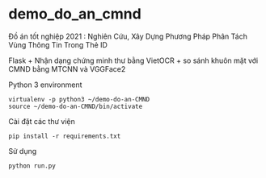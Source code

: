 # demo_do_an_cmnd
Đồ án tốt nghiệp 2021 : Nghiên Cứu, Xây Dựng Phương Pháp Phân Tách Vùng Thông Tin Trong Thẻ ID

Flask + Nhận dạng chứng minh thư bằng VietOCR + so sánh khuôn mặt với CMND bằng MTCNN và VGGFace2

Python 3 environment
```
virtualenv -p python3 ~/demo-do-an-CMND
source ~/demo-do-an-CMND/bin/activate
```
Cài đặt các thư viện
```
pip install -r requirements.txt
```
Sử dụng
```
python run.py
```
